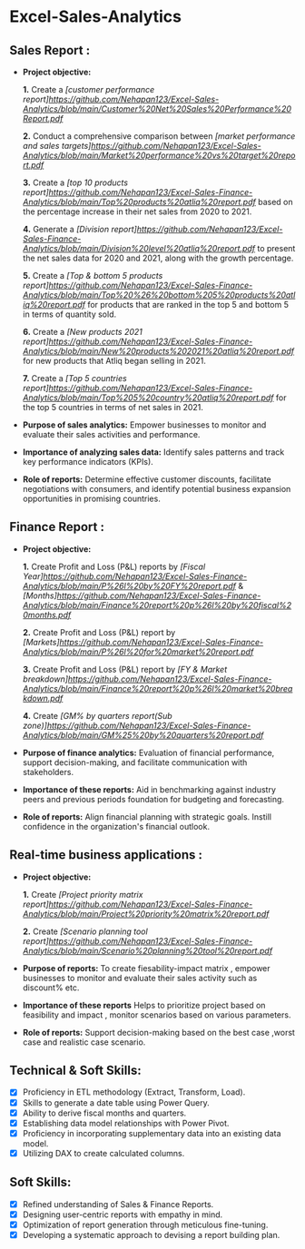 # Excel-Sales-Analytics

## Sales Report :


- **Project objective:** 

    **1.** Create a _[customer performance report]https://github.com/Nehapan123/Excel-Sales-Analytics/blob/main/Customer%20Net%20Sales%20Performance%20Report.pdf_ 


    **2.** Conduct a comprehensive comparison between _[market performance and sales targets]https://github.com/Nehapan123/Excel-Sales-Analytics/blob/main/Market%20performance%20vs%20target%20report.pdf_


    **3.** Create a _[top 10 products report]https://github.com/Nehapan123/Excel-Sales-Finance-Analytics/blob/main/Top%20products%20atliq%20report.pdf_ based on the percentage increase in their net sales from 2020 to 2021.


    **4.** Generate a _[Division report]https://github.com/Nehapan123/Excel-Sales-Finance-Analytics/blob/main/Division%20level%20atliq%20report.pdf_ to present the net sales data for 2020 and 2021, along with the growth percentage.

  
    **5.** Create a _[Top & bottom 5 products report]https://github.com/Nehapan123/Excel-Sales-Finance-Analytics/blob/main/Top%20%26%20bottom%205%20products%20atliq%20report.pdf_ for products that are ranked in the top 5 and bottom 5 in terms of quantity sold.


    **6.** Create a _[New products 2021 report]https://github.com/Nehapan123/Excel-Sales-Finance-Analytics/blob/main/New%20products%202021%20atliq%20report.pdf_ for new products that Atliq began selling in 2021.


    **7.** Create a _[Top 5 countries report]https://github.com/Nehapan123/Excel-Sales-Finance-Analytics/blob/main/Top%205%20country%20atliq%20report.pdf_ for  the top 5 countries in terms of net sales in 2021.


   
- **Purpose of sales analytics:** Empower businesses to monitor and evaluate their sales activities and performance.

- **Importance of analyzing sales data:** Identify sales patterns and track key performance indicators (KPIs).

- **Role of reports:** Determine effective customer discounts, facilitate negotiations with consumers, and identify potential business expansion opportunities in promising countries.


## Finance Report :

- **Project objective:** 

    **1.** Create Profit and Loss (P&L) reports by _[Fiscal Year]https://github.com/Nehapan123/Excel-Sales-Finance-Analytics/blob/main/P%26l%20by%20FY%20report.pdf_ & _[Months]https://github.com/Nehapan123/Excel-Sales-Finance-Analytics/blob/main/Finance%20report%20p%26l%20by%20fiscal%20months.pdf_ 


   **2.** Create Profit and Loss (P&L) report by _[Markets]https://github.com/Nehapan123/Excel-Sales-Finance-Analytics/blob/main/P%26l%20for%20market%20report.pdf_


   **3.** Create Profit and Loss (P&L) report by _[FY & Market breakdown]https://github.com/Nehapan123/Excel-Sales-Finance-Analytics/blob/main/Finance%20report%20p%26l%20market%20breakdown.pdf_


   **4.** Create _[GM% by quarters report(Sub zone)]https://github.com/Nehapan123/Excel-Sales-Finance-Analytics/blob/main/GM%25%20by%20quarters%20report.pdf_



- **Purpose of finance analytics:** Evaluation of financial performance, support decision-making, and facilitate communication with stakeholders.

- **Importance of these reports:** Aid in benchmarking against industry peers and previous periods foundation for budgeting and forecasting.

- **Role of reports:** Align financial planning with strategic goals. Instill confidence in the organization's financial outlook.


## Real-time business applications :

- **Project objective:**

   **1.** Create _[Project priority matrix report]https://github.com/Nehapan123/Excel-Sales-Finance-Analytics/blob/main/Project%20priority%20matrix%20report.pdf_

   **2.** Create _[Scenario planning tool report]https://github.com/Nehapan123/Excel-Sales-Finance-Analytics/blob/main/Scenario%20planning%20tool%20report.pdf_


- **Purpose of reports:** To create fiesability-impact matrix , empower businesses to monitor and evaluate their sales activity such as discount% etc.

- **Importance of these reports** Helps to prioritize project based on feasibility and impact , monitor scenarios based on various parameters. 

- **Role of reports:** Support decision-making based on the best case ,worst case and realistic case scenario.
   
    
## Technical & Soft Skills:
- [x]	Proficiency in ETL methodology (Extract, Transform, Load).
- [x]	Skills to generate a date table using Power Query.
- [x]	Ability to derive fiscal months and quarters.
- [x]	Establishing data model relationships with Power Pivot.
- [x]	Proficiency in incorporating supplementary data into an existing data model.
- [x]	Utilizing DAX to create calculated columns.

## Soft Skills:
- [x]	Refined understanding of Sales & Finance Reports.
- [x]	Designing user-centric reports with empathy in mind.
- [x]	Optimization of report generation through meticulous fine-tuning.
- [x]	Developing a systematic approach to devising a report building plan.
